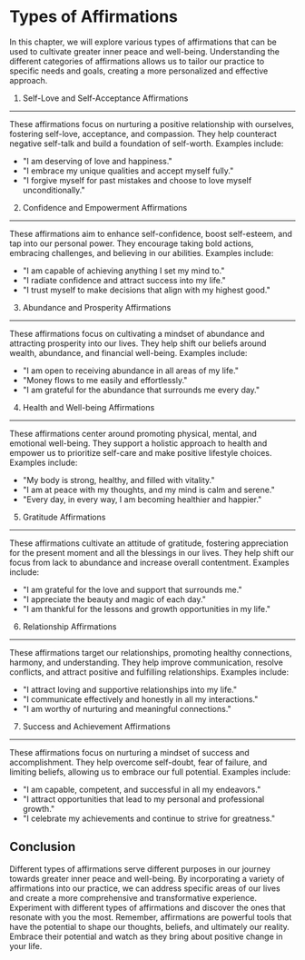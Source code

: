 Types of Affirmations
================================

In this chapter, we will explore various types of affirmations that can be used to cultivate greater inner peace and well-being. Understanding the different categories of affirmations allows us to tailor our practice to specific needs and goals, creating a more personalized and effective approach.

1. Self-Love and Self-Acceptance Affirmations
---------------------------------------------

These affirmations focus on nurturing a positive relationship with ourselves, fostering self-love, acceptance, and compassion. They help counteract negative self-talk and build a foundation of self-worth. Examples include:

* "I am deserving of love and happiness."
* "I embrace my unique qualities and accept myself fully."
* "I forgive myself for past mistakes and choose to love myself unconditionally."

2. Confidence and Empowerment Affirmations
------------------------------------------

These affirmations aim to enhance self-confidence, boost self-esteem, and tap into our personal power. They encourage taking bold actions, embracing challenges, and believing in our abilities. Examples include:

* "I am capable of achieving anything I set my mind to."
* "I radiate confidence and attract success into my life."
* "I trust myself to make decisions that align with my highest good."

3. Abundance and Prosperity Affirmations
----------------------------------------

These affirmations focus on cultivating a mindset of abundance and attracting prosperity into our lives. They help shift our beliefs around wealth, abundance, and financial well-being. Examples include:

* "I am open to receiving abundance in all areas of my life."
* "Money flows to me easily and effortlessly."
* "I am grateful for the abundance that surrounds me every day."

4. Health and Well-being Affirmations
-------------------------------------

These affirmations center around promoting physical, mental, and emotional well-being. They support a holistic approach to health and empower us to prioritize self-care and make positive lifestyle choices. Examples include:

* "My body is strong, healthy, and filled with vitality."
* "I am at peace with my thoughts, and my mind is calm and serene."
* "Every day, in every way, I am becoming healthier and happier."

5. Gratitude Affirmations
-------------------------

These affirmations cultivate an attitude of gratitude, fostering appreciation for the present moment and all the blessings in our lives. They help shift our focus from lack to abundance and increase overall contentment. Examples include:

* "I am grateful for the love and support that surrounds me."
* "I appreciate the beauty and magic of each day."
* "I am thankful for the lessons and growth opportunities in my life."

6. Relationship Affirmations
----------------------------

These affirmations target our relationships, promoting healthy connections, harmony, and understanding. They help improve communication, resolve conflicts, and attract positive and fulfilling relationships. Examples include:

* "I attract loving and supportive relationships into my life."
* "I communicate effectively and honestly in all my interactions."
* "I am worthy of nurturing and meaningful connections."

7. Success and Achievement Affirmations
---------------------------------------

These affirmations focus on nurturing a mindset of success and accomplishment. They help overcome self-doubt, fear of failure, and limiting beliefs, allowing us to embrace our full potential. Examples include:

* "I am capable, competent, and successful in all my endeavors."
* "I attract opportunities that lead to my personal and professional growth."
* "I celebrate my achievements and continue to strive for greatness."

Conclusion
----------

Different types of affirmations serve different purposes in our journey towards greater inner peace and well-being. By incorporating a variety of affirmations into our practice, we can address specific areas of our lives and create a more comprehensive and transformative experience. Experiment with different types of affirmations and discover the ones that resonate with you the most. Remember, affirmations are powerful tools that have the potential to shape our thoughts, beliefs, and ultimately our reality. Embrace their potential and watch as they bring about positive change in your life.
